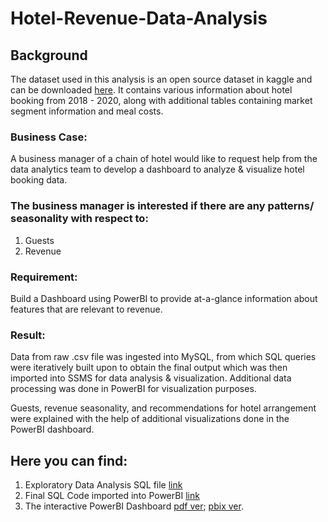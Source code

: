 # Hotel-Revenue-Data-Analysis

## Background

The dataset used in this analysis is an open source dataset in kaggle and can be downloaded [here](https://www.kaggle.com/datasets/govindkrishnadas/hotel-revenue). It contains various information about hotel booking from 2018 - 2020, along with additional tables containing market segment information and meal costs.


### Business Case: 
A business manager of a chain of hotel would like to request help from the data analytics team to develop a dashboard to analyze & visualize hotel booking data.


### The business manager is interested if there are any patterns/ seasonality with respect to:
1) Guests
2) Revenue
   
### Requirement: 
Build a Dashboard using PowerBI to provide at-a-glance information about features that are relevant to revenue.

### Result:
Data from raw .csv file was ingested into MySQL, from which SQL queries were iteratively built upon to obtain the final output which was then imported into SSMS for data analysis & visualization. Additional data processing was done in PowerBI for visualization purposes.

Guests, revenue seasonality, and recommendations for hotel arrangement were explained with the help of additional visualizations done in the PowerBI dashboard.


## Here you can find:

1. Exploratory Data Analysis SQL file [link](https://github.com/GuoyiMa/Hotel-Revenue-Data-Analysis/blob/main/Hotel%20Revenue%20EDA.sql)
2. Final SQL Code imported into PowerBI [link](https://github.com/GuoyiMa/Hotel-Revenue-Data-Analysis/blob/main/Hotel%20Revenue%20%20import%20intoPBI.sql)
3. The interactive PowerBI Dashboard [pdf ver](https://github.com/GuoyiMa/Hotel-Revenue-Data-Analysis/blob/main/dashboard/Hotel%20Revenue%20Analysis.pdf); [pbix ver](https://github.com/GuoyiMa/Hotel-Revenue-Data-Analysis/blob/main/dashboard/Hotel%20Revenue%20Analysis.pbix).
